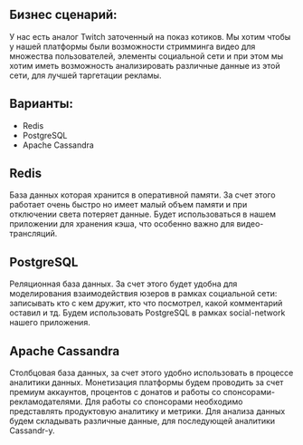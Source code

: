 ## Бизнес сценарий:
У нас есть аналог Twitch заточенный на показ котиков. Мы хотим чтобы
у нашей платформы были возможности стримминга видео для множества пользователей,
элементы социальной сети и при этом мы хотим иметь возможность
анализировать различные данные из этой сети, для лучшей таргетации рекламы.

## Варианты:
* Redis
* PostgreSQL
* Apache Cassandra
## Redis
База данных которая хранится в оперативной памяти. За счет этого работает очень быстро
но имеет малый объем памяти и при отключении света потеряет данные. Будет использоваться в нашем приложении для 
хранения кэша, что особенно важно для видео-трансляций.

## PostgreSQL
Реляционная база данных. За счет этого будет удобна для моделирования взаимодействия юзеров
в рамках социальной сети: записывать кто с кем дружит, кто что посмотрел, какой комментарий оставил и тд.
Будем использовать PostgreSQL в рамках social-network нашего приложения.
## Apache Cassandra
Столбцовая база данных, за счет этого удобно использовать в процессе аналитики данных.
Монетизация платформы будем проводить за счет премиум аккаунтов, процентов с донатов и работы со спонсорами-рекламодателями.
Для работы со спонсорами необходимо представлять продуктовую аналитику и метрики.
Для анализа данных будем складывать различные данные, для последующей аналитики Cassandr-у.